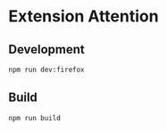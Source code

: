 # Extension Attention

## Development

```sh
npm run dev:firefox
```

## Build

```sh
npm run build
```
